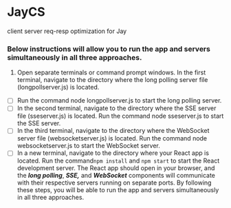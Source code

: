 # JayCS
client server req-resp optimization for Jay
### Below instructions will allow you to run the app and servers simultaneously in all three approaches.

 1. Open separate terminals or command prompt windows.
In the first terminal, navigate to the directory where the long polling server file (longpollserver.js) is located. 
 - [ ] Run the command node longpollserver.js to start the long polling server.
 - [ ] In the second terminal, navigate to the directory where the SSE server file (sseserver.js) is located. Run the command node sseserver.js to start the SSE server.
 - [ ] In the third terminal, navigate to the directory where the WebSocket server file (websocketserver.js) is located. Run the command node websocketserver.js to start the WebSocket server.
 - [ ] In a new terminal, navigate to the directory where your React app is located. Run the command`npm install` and  `npm start` to start the React development server.
The React app should open in your browser, and the ***long polling***, ***SSE,*** and ***WebSocket*** components will communicate with their respective servers running on separate ports.
By following these steps, you will be able to run the app and servers simultaneously in all three approaches.
